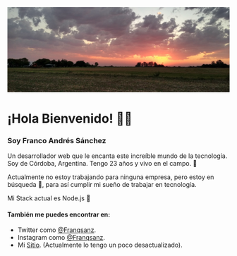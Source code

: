 ![casa](/casa.png)
# ¡Hola Bienvenido! 👋🏻

### Soy Franco Andrés Sánchez

Un desarrollador web que le encanta este increíble mundo de la tecnología.
Soy de Córdoba, Argentina. Tengo 23 años y vivo en el campo. 🌽

Actualmente no estoy trabajando para ninguna empresa, pero estoy en búsqueda 🧐, para así cumplir mi sueño de trabajar en tecnología.

Mi Stack actual es Node.js 💛

#### También me puedes encontrar en:

- Twitter como [@Franqsanz](https://twitter.com/Franqsanz).
- Instagram como [@Franqsanz](https://instagram.com/Franqsanz).
- Mi [Sitio](https://franqsanzdev.herokuapp.com/). (Actualmente lo tengo un poco desactualizado).
